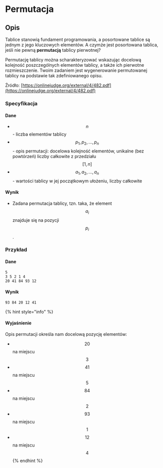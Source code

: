 # Permutacja

## Opis

Tablice stanowią fundament programowania, a posortowane tablice są jednym z jego kluczowych elementów. A czymże jest posortowana tablica, jeśli nie pewną **permutacją** tablicy pierwotnej?

Permutację tablicy można scharakteryzować wskazując docelową kolejność poszczególnych elementów tablicy, a także ich pierwotne rozmieszczenie. Twoim zadaniem jest wygenerowanie permutowanej tablicy na podstawie tak zdefiniowanego opisu.

Źródło: [https://onlinejudge.org/external/4/482.pdf](https://onlinejudge.org/external/4/482.pdf)

### Specyfikacja

#### Dane

* $$n$$ - liczba elementów tablicy
* $$p_1,p_2,...,p_n$$ - opis permutacji: docelowa kolejność elementów, unikalne (bez powtórzeń) liczby całkowite z przedziału $$[1,n]$$
* $$a_1,a_2,...,a_n$$ - wartości tablicy w jej początkowym ułożeniu, liczby całkowite

#### Wynik

* Zadana permutacja tablicy, tzn. taka, że element $$a_i$$ znajduje się na pozycji $$p_i$$.

### Przykład

#### Dane

```
5
3 5 2 1 4
20 41 84 93 12
```

#### Wynik

```
93 84 20 12 41  
```

{% hint style="info" %}
#### Wyjaśnienie

Opis permutacji określa nam docelową pozycję elementów:

* $$20$$ na miejscu $$3$$
* $$41$$ na miejscu $$5$$
* $$84$$ na miejscu $$2$$
* $$93$$ na miejscu $$1$$
* $$12$$ na miejscu $$4$$
{% endhint %}